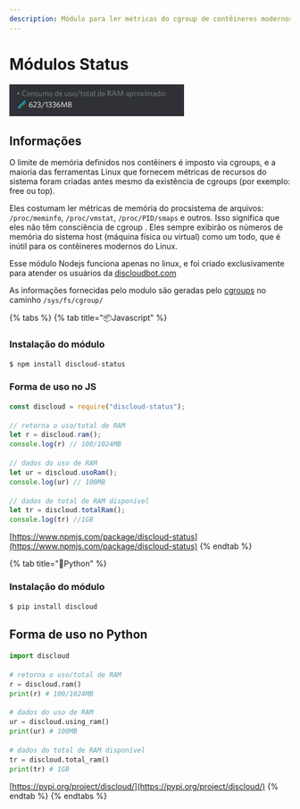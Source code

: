 ```yaml
---
description: Módulo para ler métricas do cgroup de contêineres modernos Linux
---
```


# Módulos Status

![](../../.gitbook/assets/image%20%2825%29%20%281%29.png)

## Informações

O limite de memória definidos nos contêiners é imposto via cgroups, e a maioria das ferramentas Linux que fornecem métricas de recursos do sistema foram criadas antes mesmo da existência de cgroups \(por exemplo: free ou top\).

Eles costumam ler métricas de memória do procsistema de arquivos: `/proc/meminfo`, `/proc/vmstat`, `/proc/PID/smaps` e outros. Isso significa que eles não têm consciência de cgroup . Eles sempre exibirão os números de memória do sistema host \(máquina física ou virtual\) como um todo, que é inútil para os contêineres modernos do Linux.

Esse módulo Nodejs funciona apenas no linux, e foi criado exclusivamente para atender os usuários da [discloudbot.com](https://discloudbot.com/)

As informações fornecidas pelo modulo são geradas pelo [cgroups](https://www.kernel.org/doc/Documentation/cgroup-v1/) no caminho `/sys/fs/cgroup/`

{% tabs %}
{% tab title="📦Javascript" %}
### Instalação do módulo

```bash
$ npm install discloud-status
```

### Forma de uso no JS

```javascript
const discloud = require("discloud-status");

// retorna o uso/total de RAM
let r = discloud.ram();
console.log(r) // 100/1024MB

// dados do uso de RAM
let ur = discloud.usoRam();
console.log(ur) // 100MB

// dados do total de RAM disponível
let tr = discloud.totalRam();
console.log(tr) //1GB
```

[https://www.npmjs.com/package/discloud-status](https://www.npmjs.com/package/discloud-status)
{% endtab %}

{% tab title="🐍Python" %}
### Instalação do módulo 

```bash
$ pip install discloud
```

## Forma de uso no Python

```python
import discloud

# retorna o uso/total de RAM
r = discloud.ram()
print(r) # 100/1024MB

# dados do uso de RAM
ur = discloud.using_ram()
print(ur) # 100MB

# dados do total de RAM disponível
tr = discloud.total_ram()
print(tr) # 1GB
```

[https://pypi.org/project/discloud/](https://pypi.org/project/discloud/)
{% endtab %}
{% endtabs %}



